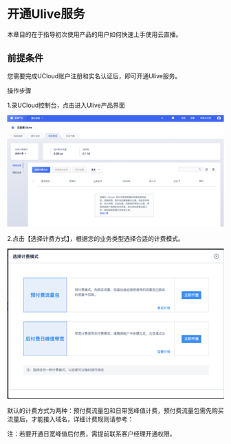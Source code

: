 

# 开通Ulive服务

本章目的在于指导初次使用产品的用户如何快速上手使用云直播。

## 前提条件

您需要完成UCloud账户注册和实名认证后，即可开通Ulive服务。

操作步骤

1.录UCloud控制台，点击进入Ulive产品界面

![image-20201123095914996](../images/image-20201123095914996.png)

2.点击【选择计费方式】，根据您的业务类型选择合适的计费模式。

![image-20201123174158652](../images/image-20201123174158652.png)

默认的计费方式为两种：预付费流量包和日带宽峰值计费，预付费流量包需先购买流量后，才能接入域名，详细计费规则请参考：

注：若要开通日宽峰值后付费，需提前联系客户经理开通权限。